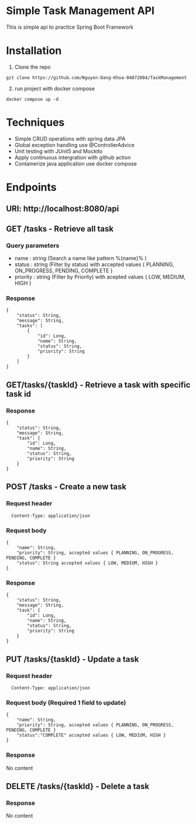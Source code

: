 # Simple Task Management API
This is simple api to practice Spring Boot Framework

# Installation
1. Clone the repo
```
git clone https://github.com/Nguyen-Dang-Khoa-04072004/TaskManagement
```
2. run project with docker compose
```
docker compose up -d
```
# Techniques
- Simple CRUD operations with spring data JPA
- Global exception handling use @ControllerAdvice
- Unit testing with JUnit5 and Mockito
- Apply continuous intergration with github action
- Containerize java application use docker compose
# Endpoints
## URI: http://localhost:8080/api
## GET /tasks - Retrieve all task
### Query parameters
- name : string (Search a name like pattern %{name}% )
- status : string (Filter by status) with accepted values { PLANNING, ON_PROGRESS, PENDING, COMPLETE } 
- priority : string (Filter by Priority) with acepted values { LOW, MEDIUM, HIGH }
### Response 
```
{
    "status": String,
    "message": String,
    "tasks": [
        {
            "id": Long,
            "name": String,
            "status": String,
            "priority": String
        }
    ]
}
```
## GET/tasks/{taskId} - Retrieve a task with specific task id
### Response
```
{
    "status": String,
    "message": String,
    "task": {
        "id": Long,
        "name": String,
        "status": String,
        "priority": String
    }
}
```
## POST /tasks - Create a new task
### Request header
```
  Content-Type: application/json
```
### Request body
```
{
    "name": String,
    "priority": String, accepted values { PLANNING, ON_PROGRESS, PENDING, COMPLETE }
    "status": String accepted values { LOW, MEDIUM, HIGH }
}
```
### Response
```
{
    "status": String,
    "message": String,
    "task": {
        "id": Long,
        "name": String,
        "status": String,
        "priority": String
    }
}
```
## PUT /tasks/{taskId} - Update a task
### Request header
```
  Content-Type: application/json
```
### Request body (Required 1 field to update)
```
{
    "name": String, 
    "priority": String, accepted values { PLANNING, ON_PROGRESS, PENDING, COMPLETE } 
    "status":"COMPLETE" accepted values { LOW, MEDIUM, HIGH } 
}
```
### Response
No content

## DELETE /tasks/{taskId} - Delete a task
### Response
No content
